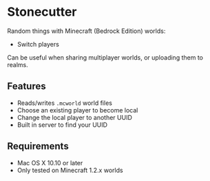 # Stonecutter

Random things with Minecraft (Bedrock Edition) worlds:

* Switch players

Can be useful when sharing multiplayer worlds, or uploading them to realms.

## Features

* Reads/writes `.mcworld` world files
* Choose an existing player to become local
* Change the local player to another UUID
* Built in server to find your UUID
 
## Requirements

* Mac OS X 10.10 or later
* Only tested on Minecraft 1.2.x worlds
